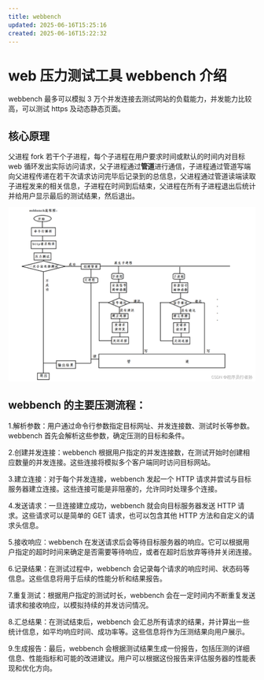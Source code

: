 ```yaml
---
title: webbench
updated: 2025-06-16T15:25:16
created: 2025-06-16T15:22:32
---
```


# web 压力测试工具 webbench 介绍

webbench 最多可以模拟 3 万个并发连接去测试网站的负载能力，并发能力比较高，可以测试 https 及动态静态页面。

## 核心原理

父进程 fork 若干个子进程，每个子进程在用户要求时间或默认的时间内对目标 web 循环发出实际访问请求，父子进程通过**管道**进行通信，子进程通过管道写端向父进程传递在若干次请求访问完毕后记录到的总信息，父进程通过管道读端读取子进程发来的相关信息，子进程在时间到后结束，父进程在所有子进程退出后统计并给用户显示最后的测试结果，然后退出。

![image1](../../../resources/538e18b30abd4dc2a12765f76d27599a.png)

## webbench 的主要压测流程：

1.解析参数：用户通过命令行参数指定目标网址、并发连接数、测试时长等参数。webbench 首先会解析这些参数，确定压测的目标和条件。 

2.创建并发连接：webbench 根据用户指定的并发连接数，在测试开始时创建相应数量的并发连接。这些连接将模拟多个客户端同时访问目标网站。 

3.建立连接：对于每个并发连接，webbench 发起一个 HTTP 请求并尝试与目标服务器建立连接。这些连接可能是非阻塞的，允许同时处理多个连接。 

4.发送请求：一旦连接建立成功，webbench 就会向目标服务器发送 HTTP 请求。这些请求可以是简单的 GET 请求，也可以包含其他 HTTP 方法和自定义的请求头信息。 

5.接收响应：webbench 在发送请求后会等待目标服务器的响应。它可以根据用户指定的超时时间来确定是否需要等待响应，或者在超时后放弃等待并关闭连接。 

6.记录结果：在测试过程中，webbench 会记录每个请求的响应时间、状态码等信息。这些信息将用于后续的性能分析和结果报告。

7.重复测试：根据用户指定的测试时长，webbench 会在一定时间内不断重复发送请求和接收响应，以模拟持续的并发访问情况。

8.汇总结果：在测试结束后，webbench 会汇总所有请求的结果，并计算出一些统计信息，如平均响应时间、成功率等。这些信息将作为压测结果向用户展示。 

9.生成报告：最后，webbench 会根据测试结果生成一份报告，包括压测的详细信息、性能指标和可能的改进建议。用户可以根据这份报告来评估服务器的性能表现和优化方向。
